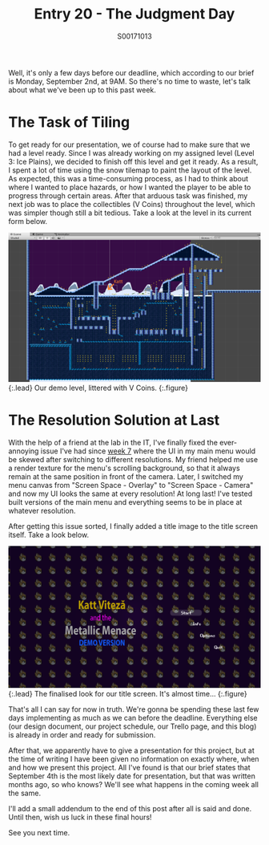 ﻿---
layout: post
title: Entry 20 - The Judgment Day
description: >
  My final blog post for Project Viteză, let's do this!
author: S00171013
---

Well, it's only a few days before our deadline, which according to our brief is Monday, September 2nd, at 9AM. So 
there's no time to waste, let's talk about what we've been up to this past week.

# The Task of Tiling

To get ready for our presentation, we of course had to make sure that we had a level ready. Since I was already 
working on my assigned level (Level 3: Ice Plains), we decided to finish off this level and get it ready. As a 
result, I spent a lot of time using the snow tilemap to paint the layout of the level. As expected, this was a 
time-consuming process, as I had to think about where I wanted to place hazards, or how I wanted the player to 
be able to progress through certain areas. After that arduous task was finished, my next job was to place the 
collectibles (V Coins) throughout the level, which was simpler though still a bit tedious. Take a look at the
level in its current form below.

![Demo Level Layout](/assets/img/post_images/jack_images/week-20-demo-level-layout.png){:.lead}
Our demo level, littered with V Coins.
{:.figure}

# The Resolution Solution at Last

With the help of a friend at the lab in the IT, I've finally fixed the ever-annoying issue I've had since [week 7](https://teamviteza.github.io/jack/2019-05-24-entry-vii/)
where the UI in my main menu would be skewed after switching to different resolutions. My friend helped me use a
render texture for the menu's scrolling background, so that it always remain at the same position in front of the
camera. Later, I switched my menu canvas from "Screen Space - Overlay" to "Screen Space - Camera" and now my UI 
looks the same at every resolution! At long last! I've tested built versions of the main menu and everything 
seems to be in place at whatever resolution.

After getting this issue sorted, I finally added a title image to the title screen itself. Take a look below.

![Final Title Screen](/assets/img/post_images/jack_images/week-20-final-title-screen.png){:.lead}
The finalised look for our title screen. It's almost time...
{:.figure}

That's all I can say for now in truth. We're gonna be spending these last few days implementing as much as we can
before the deadline. Everything else (our design document, our project schedule, our Trello page, and this blog) 
is already in order and ready for submission. 

After that, we apparently have to give a presentation for this project, but at the time of writing I have been 
given no information on exactly where, when and how we present this project. All I've found is that our brief 
states that September 4th is the most likely date for presentation, but that was written months ago, so who knows?
We'll see what happens in the coming week all the same.

I'll add a small addendum to the end of this post after all is said and done. Until then, wish us luck in these 
final hours!

See you next time.